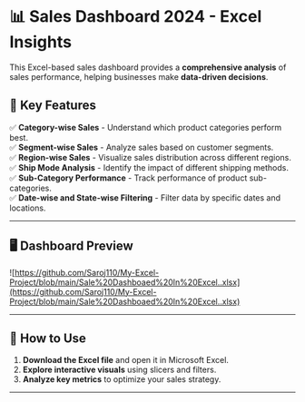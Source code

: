 # 📊 Sales Dashboard 2024 - Excel Insights  

This Excel-based sales dashboard provides a **comprehensive analysis** of sales performance, helping businesses make **data-driven decisions**.  

## 📌 Key Features  
✅ **Category-wise Sales** - Understand which product categories perform best.  
✅ **Segment-wise Sales** - Analyze sales based on customer segments.  
✅ **Region-wise Sales** - Visualize sales distribution across different regions.  
✅ **Ship Mode Analysis** - Identify the impact of different shipping methods.  
✅ **Sub-Category Performance** - Track performance of product sub-categories.  
✅ **Date-wise and State-wise Filtering** - Filter data by specific dates and locations.  

---

## 🖥️ Dashboard Preview  
![https://github.com/Saroj110/My-Excel-Project/blob/main/Sale%20Dashboaed%20In%20Excel..xlsx](https://github.com/Saroj110/My-Excel-Project/blob/main/Sale%20Dashboaed%20In%20Excel..xlsx)  

---

## 🚀 How to Use  
1. **Download the Excel file** and open it in Microsoft Excel.  
2. **Explore interactive visuals** using slicers and filters.  
3. **Analyze key metrics** to optimize your sales strategy.  

---
